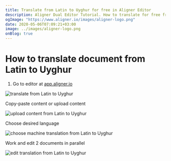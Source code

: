 ```yaml
---
title: Translate from Latin to Uyghur for free in Aligner Editor
description: Aligner Dual Editor Tutorial. How to translate for free from Latin to Uyghur. Aligner is multilingual document management platform. 
ogImage: "https://www.aligner.io/images/aligner-logo.png"
date: 2020-05-06T07:09:21+03:00
image: ../images/aligner-logo.png
onBlog: true
---
```


# How to translate document from Latin to Uyghur

1. Go to editor at [app.aligner.io](https://app.aligner.io "Aligner App web page")

![translate from Latin to Uyghur](../aligner-blank-editor.png "translate from Latin to Uyghur")

Copy-paste content or upload content

![upload content from Latin to Uyghur](../aligner-uploaded-document.png "upload content from Latin to Uyghur")

Choose desired language

![choose machine translation from Latin to Uyghur](../aligner-language-dropdown.png "choose machine translation from Latin to Uyghur")

Work and edit 2 documents in parallel

![edit translation from Latin to Uyghur](../aligner-double-sitded-editor.png "edit translation from Latin to Uyghur")

